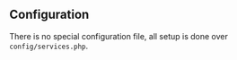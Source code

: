## Configuration

There is no special configuration file, all setup is done over `config/services.php`.